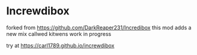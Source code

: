 # Increwdibox
forked from https://github.com/DarkReaper231/Incredibox
this mod adds a new mix callwed kitwens
work in progress 

try at 
https://carl1789.github.io/increwdibox
